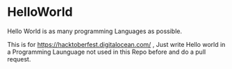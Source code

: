 # HelloWorld
Hello World is as many programming Languages as possible.

This is for https://hacktoberfest.digitalocean.com/ , Just write Hello world in a Programming Launguage not used in this Repo before and do a pull request.
